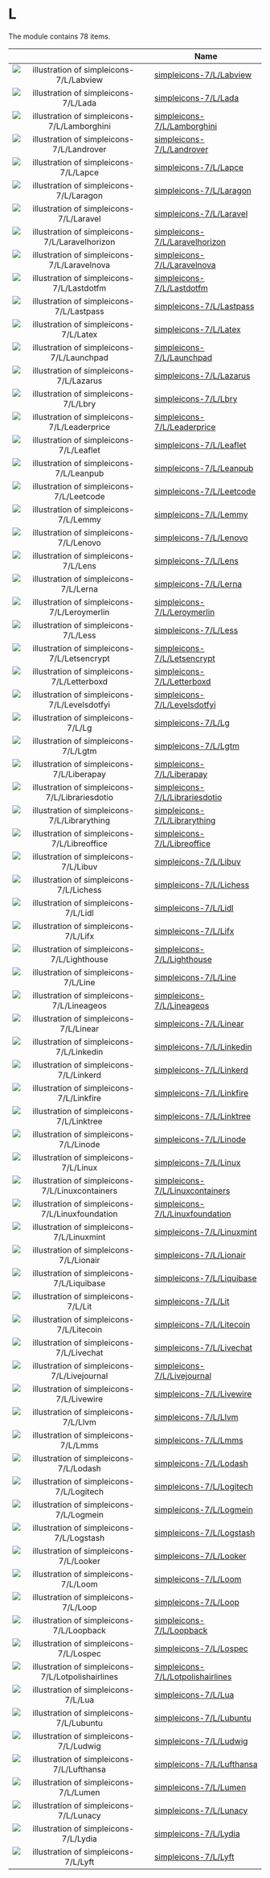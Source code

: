 # L

The module contains 78 items.



| |Name|
|:---:|---|
| ![illustration of simpleicons-7/L/Labview](../../simpleicons-7/L/Labview.png) | [simpleicons-7/L/Labview](../../simpleicons-7/L/Labview.md) |
| ![illustration of simpleicons-7/L/Lada](../../simpleicons-7/L/Lada.png) | [simpleicons-7/L/Lada](../../simpleicons-7/L/Lada.md) |
| ![illustration of simpleicons-7/L/Lamborghini](../../simpleicons-7/L/Lamborghini.png) | [simpleicons-7/L/Lamborghini](../../simpleicons-7/L/Lamborghini.md) |
| ![illustration of simpleicons-7/L/Landrover](../../simpleicons-7/L/Landrover.png) | [simpleicons-7/L/Landrover](../../simpleicons-7/L/Landrover.md) |
| ![illustration of simpleicons-7/L/Lapce](../../simpleicons-7/L/Lapce.png) | [simpleicons-7/L/Lapce](../../simpleicons-7/L/Lapce.md) |
| ![illustration of simpleicons-7/L/Laragon](../../simpleicons-7/L/Laragon.png) | [simpleicons-7/L/Laragon](../../simpleicons-7/L/Laragon.md) |
| ![illustration of simpleicons-7/L/Laravel](../../simpleicons-7/L/Laravel.png) | [simpleicons-7/L/Laravel](../../simpleicons-7/L/Laravel.md) |
| ![illustration of simpleicons-7/L/Laravelhorizon](../../simpleicons-7/L/Laravelhorizon.png) | [simpleicons-7/L/Laravelhorizon](../../simpleicons-7/L/Laravelhorizon.md) |
| ![illustration of simpleicons-7/L/Laravelnova](../../simpleicons-7/L/Laravelnova.png) | [simpleicons-7/L/Laravelnova](../../simpleicons-7/L/Laravelnova.md) |
| ![illustration of simpleicons-7/L/Lastdotfm](../../simpleicons-7/L/Lastdotfm.png) | [simpleicons-7/L/Lastdotfm](../../simpleicons-7/L/Lastdotfm.md) |
| ![illustration of simpleicons-7/L/Lastpass](../../simpleicons-7/L/Lastpass.png) | [simpleicons-7/L/Lastpass](../../simpleicons-7/L/Lastpass.md) |
| ![illustration of simpleicons-7/L/Latex](../../simpleicons-7/L/Latex.png) | [simpleicons-7/L/Latex](../../simpleicons-7/L/Latex.md) |
| ![illustration of simpleicons-7/L/Launchpad](../../simpleicons-7/L/Launchpad.png) | [simpleicons-7/L/Launchpad](../../simpleicons-7/L/Launchpad.md) |
| ![illustration of simpleicons-7/L/Lazarus](../../simpleicons-7/L/Lazarus.png) | [simpleicons-7/L/Lazarus](../../simpleicons-7/L/Lazarus.md) |
| ![illustration of simpleicons-7/L/Lbry](../../simpleicons-7/L/Lbry.png) | [simpleicons-7/L/Lbry](../../simpleicons-7/L/Lbry.md) |
| ![illustration of simpleicons-7/L/Leaderprice](../../simpleicons-7/L/Leaderprice.png) | [simpleicons-7/L/Leaderprice](../../simpleicons-7/L/Leaderprice.md) |
| ![illustration of simpleicons-7/L/Leaflet](../../simpleicons-7/L/Leaflet.png) | [simpleicons-7/L/Leaflet](../../simpleicons-7/L/Leaflet.md) |
| ![illustration of simpleicons-7/L/Leanpub](../../simpleicons-7/L/Leanpub.png) | [simpleicons-7/L/Leanpub](../../simpleicons-7/L/Leanpub.md) |
| ![illustration of simpleicons-7/L/Leetcode](../../simpleicons-7/L/Leetcode.png) | [simpleicons-7/L/Leetcode](../../simpleicons-7/L/Leetcode.md) |
| ![illustration of simpleicons-7/L/Lemmy](../../simpleicons-7/L/Lemmy.png) | [simpleicons-7/L/Lemmy](../../simpleicons-7/L/Lemmy.md) |
| ![illustration of simpleicons-7/L/Lenovo](../../simpleicons-7/L/Lenovo.png) | [simpleicons-7/L/Lenovo](../../simpleicons-7/L/Lenovo.md) |
| ![illustration of simpleicons-7/L/Lens](../../simpleicons-7/L/Lens.png) | [simpleicons-7/L/Lens](../../simpleicons-7/L/Lens.md) |
| ![illustration of simpleicons-7/L/Lerna](../../simpleicons-7/L/Lerna.png) | [simpleicons-7/L/Lerna](../../simpleicons-7/L/Lerna.md) |
| ![illustration of simpleicons-7/L/Leroymerlin](../../simpleicons-7/L/Leroymerlin.png) | [simpleicons-7/L/Leroymerlin](../../simpleicons-7/L/Leroymerlin.md) |
| ![illustration of simpleicons-7/L/Less](../../simpleicons-7/L/Less.png) | [simpleicons-7/L/Less](../../simpleicons-7/L/Less.md) |
| ![illustration of simpleicons-7/L/Letsencrypt](../../simpleicons-7/L/Letsencrypt.png) | [simpleicons-7/L/Letsencrypt](../../simpleicons-7/L/Letsencrypt.md) |
| ![illustration of simpleicons-7/L/Letterboxd](../../simpleicons-7/L/Letterboxd.png) | [simpleicons-7/L/Letterboxd](../../simpleicons-7/L/Letterboxd.md) |
| ![illustration of simpleicons-7/L/Levelsdotfyi](../../simpleicons-7/L/Levelsdotfyi.png) | [simpleicons-7/L/Levelsdotfyi](../../simpleicons-7/L/Levelsdotfyi.md) |
| ![illustration of simpleicons-7/L/Lg](../../simpleicons-7/L/Lg.png) | [simpleicons-7/L/Lg](../../simpleicons-7/L/Lg.md) |
| ![illustration of simpleicons-7/L/Lgtm](../../simpleicons-7/L/Lgtm.png) | [simpleicons-7/L/Lgtm](../../simpleicons-7/L/Lgtm.md) |
| ![illustration of simpleicons-7/L/Liberapay](../../simpleicons-7/L/Liberapay.png) | [simpleicons-7/L/Liberapay](../../simpleicons-7/L/Liberapay.md) |
| ![illustration of simpleicons-7/L/Librariesdotio](../../simpleicons-7/L/Librariesdotio.png) | [simpleicons-7/L/Librariesdotio](../../simpleicons-7/L/Librariesdotio.md) |
| ![illustration of simpleicons-7/L/Librarything](../../simpleicons-7/L/Librarything.png) | [simpleicons-7/L/Librarything](../../simpleicons-7/L/Librarything.md) |
| ![illustration of simpleicons-7/L/Libreoffice](../../simpleicons-7/L/Libreoffice.png) | [simpleicons-7/L/Libreoffice](../../simpleicons-7/L/Libreoffice.md) |
| ![illustration of simpleicons-7/L/Libuv](../../simpleicons-7/L/Libuv.png) | [simpleicons-7/L/Libuv](../../simpleicons-7/L/Libuv.md) |
| ![illustration of simpleicons-7/L/Lichess](../../simpleicons-7/L/Lichess.png) | [simpleicons-7/L/Lichess](../../simpleicons-7/L/Lichess.md) |
| ![illustration of simpleicons-7/L/Lidl](../../simpleicons-7/L/Lidl.png) | [simpleicons-7/L/Lidl](../../simpleicons-7/L/Lidl.md) |
| ![illustration of simpleicons-7/L/Lifx](../../simpleicons-7/L/Lifx.png) | [simpleicons-7/L/Lifx](../../simpleicons-7/L/Lifx.md) |
| ![illustration of simpleicons-7/L/Lighthouse](../../simpleicons-7/L/Lighthouse.png) | [simpleicons-7/L/Lighthouse](../../simpleicons-7/L/Lighthouse.md) |
| ![illustration of simpleicons-7/L/Line](../../simpleicons-7/L/Line.png) | [simpleicons-7/L/Line](../../simpleicons-7/L/Line.md) |
| ![illustration of simpleicons-7/L/Lineageos](../../simpleicons-7/L/Lineageos.png) | [simpleicons-7/L/Lineageos](../../simpleicons-7/L/Lineageos.md) |
| ![illustration of simpleicons-7/L/Linear](../../simpleicons-7/L/Linear.png) | [simpleicons-7/L/Linear](../../simpleicons-7/L/Linear.md) |
| ![illustration of simpleicons-7/L/Linkedin](../../simpleicons-7/L/Linkedin.png) | [simpleicons-7/L/Linkedin](../../simpleicons-7/L/Linkedin.md) |
| ![illustration of simpleicons-7/L/Linkerd](../../simpleicons-7/L/Linkerd.png) | [simpleicons-7/L/Linkerd](../../simpleicons-7/L/Linkerd.md) |
| ![illustration of simpleicons-7/L/Linkfire](../../simpleicons-7/L/Linkfire.png) | [simpleicons-7/L/Linkfire](../../simpleicons-7/L/Linkfire.md) |
| ![illustration of simpleicons-7/L/Linktree](../../simpleicons-7/L/Linktree.png) | [simpleicons-7/L/Linktree](../../simpleicons-7/L/Linktree.md) |
| ![illustration of simpleicons-7/L/Linode](../../simpleicons-7/L/Linode.png) | [simpleicons-7/L/Linode](../../simpleicons-7/L/Linode.md) |
| ![illustration of simpleicons-7/L/Linux](../../simpleicons-7/L/Linux.png) | [simpleicons-7/L/Linux](../../simpleicons-7/L/Linux.md) |
| ![illustration of simpleicons-7/L/Linuxcontainers](../../simpleicons-7/L/Linuxcontainers.png) | [simpleicons-7/L/Linuxcontainers](../../simpleicons-7/L/Linuxcontainers.md) |
| ![illustration of simpleicons-7/L/Linuxfoundation](../../simpleicons-7/L/Linuxfoundation.png) | [simpleicons-7/L/Linuxfoundation](../../simpleicons-7/L/Linuxfoundation.md) |
| ![illustration of simpleicons-7/L/Linuxmint](../../simpleicons-7/L/Linuxmint.png) | [simpleicons-7/L/Linuxmint](../../simpleicons-7/L/Linuxmint.md) |
| ![illustration of simpleicons-7/L/Lionair](../../simpleicons-7/L/Lionair.png) | [simpleicons-7/L/Lionair](../../simpleicons-7/L/Lionair.md) |
| ![illustration of simpleicons-7/L/Liquibase](../../simpleicons-7/L/Liquibase.png) | [simpleicons-7/L/Liquibase](../../simpleicons-7/L/Liquibase.md) |
| ![illustration of simpleicons-7/L/Lit](../../simpleicons-7/L/Lit.png) | [simpleicons-7/L/Lit](../../simpleicons-7/L/Lit.md) |
| ![illustration of simpleicons-7/L/Litecoin](../../simpleicons-7/L/Litecoin.png) | [simpleicons-7/L/Litecoin](../../simpleicons-7/L/Litecoin.md) |
| ![illustration of simpleicons-7/L/Livechat](../../simpleicons-7/L/Livechat.png) | [simpleicons-7/L/Livechat](../../simpleicons-7/L/Livechat.md) |
| ![illustration of simpleicons-7/L/Livejournal](../../simpleicons-7/L/Livejournal.png) | [simpleicons-7/L/Livejournal](../../simpleicons-7/L/Livejournal.md) |
| ![illustration of simpleicons-7/L/Livewire](../../simpleicons-7/L/Livewire.png) | [simpleicons-7/L/Livewire](../../simpleicons-7/L/Livewire.md) |
| ![illustration of simpleicons-7/L/Llvm](../../simpleicons-7/L/Llvm.png) | [simpleicons-7/L/Llvm](../../simpleicons-7/L/Llvm.md) |
| ![illustration of simpleicons-7/L/Lmms](../../simpleicons-7/L/Lmms.png) | [simpleicons-7/L/Lmms](../../simpleicons-7/L/Lmms.md) |
| ![illustration of simpleicons-7/L/Lodash](../../simpleicons-7/L/Lodash.png) | [simpleicons-7/L/Lodash](../../simpleicons-7/L/Lodash.md) |
| ![illustration of simpleicons-7/L/Logitech](../../simpleicons-7/L/Logitech.png) | [simpleicons-7/L/Logitech](../../simpleicons-7/L/Logitech.md) |
| ![illustration of simpleicons-7/L/Logmein](../../simpleicons-7/L/Logmein.png) | [simpleicons-7/L/Logmein](../../simpleicons-7/L/Logmein.md) |
| ![illustration of simpleicons-7/L/Logstash](../../simpleicons-7/L/Logstash.png) | [simpleicons-7/L/Logstash](../../simpleicons-7/L/Logstash.md) |
| ![illustration of simpleicons-7/L/Looker](../../simpleicons-7/L/Looker.png) | [simpleicons-7/L/Looker](../../simpleicons-7/L/Looker.md) |
| ![illustration of simpleicons-7/L/Loom](../../simpleicons-7/L/Loom.png) | [simpleicons-7/L/Loom](../../simpleicons-7/L/Loom.md) |
| ![illustration of simpleicons-7/L/Loop](../../simpleicons-7/L/Loop.png) | [simpleicons-7/L/Loop](../../simpleicons-7/L/Loop.md) |
| ![illustration of simpleicons-7/L/Loopback](../../simpleicons-7/L/Loopback.png) | [simpleicons-7/L/Loopback](../../simpleicons-7/L/Loopback.md) |
| ![illustration of simpleicons-7/L/Lospec](../../simpleicons-7/L/Lospec.png) | [simpleicons-7/L/Lospec](../../simpleicons-7/L/Lospec.md) |
| ![illustration of simpleicons-7/L/Lotpolishairlines](../../simpleicons-7/L/Lotpolishairlines.png) | [simpleicons-7/L/Lotpolishairlines](../../simpleicons-7/L/Lotpolishairlines.md) |
| ![illustration of simpleicons-7/L/Lua](../../simpleicons-7/L/Lua.png) | [simpleicons-7/L/Lua](../../simpleicons-7/L/Lua.md) |
| ![illustration of simpleicons-7/L/Lubuntu](../../simpleicons-7/L/Lubuntu.png) | [simpleicons-7/L/Lubuntu](../../simpleicons-7/L/Lubuntu.md) |
| ![illustration of simpleicons-7/L/Ludwig](../../simpleicons-7/L/Ludwig.png) | [simpleicons-7/L/Ludwig](../../simpleicons-7/L/Ludwig.md) |
| ![illustration of simpleicons-7/L/Lufthansa](../../simpleicons-7/L/Lufthansa.png) | [simpleicons-7/L/Lufthansa](../../simpleicons-7/L/Lufthansa.md) |
| ![illustration of simpleicons-7/L/Lumen](../../simpleicons-7/L/Lumen.png) | [simpleicons-7/L/Lumen](../../simpleicons-7/L/Lumen.md) |
| ![illustration of simpleicons-7/L/Lunacy](../../simpleicons-7/L/Lunacy.png) | [simpleicons-7/L/Lunacy](../../simpleicons-7/L/Lunacy.md) |
| ![illustration of simpleicons-7/L/Lydia](../../simpleicons-7/L/Lydia.png) | [simpleicons-7/L/Lydia](../../simpleicons-7/L/Lydia.md) |
| ![illustration of simpleicons-7/L/Lyft](../../simpleicons-7/L/Lyft.png) | [simpleicons-7/L/Lyft](../../simpleicons-7/L/Lyft.md) |



